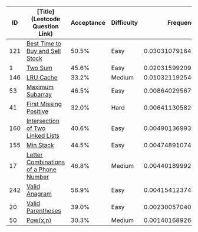 |ID|[Title](Leetcode Question Link)|Acceptance|Difficulty|Frequency|
|----|-----|----|---|---|
|121|[Best Time to Buy and Sell Stock]( https://leetcode.com/problems/best-time-to-buy-and-sell-stock)|50.5%|Easy|0.03031079164323808|
|1|[Two Sum]( https://leetcode.com/problems/two-sum)|45.6%|Easy|0.020315992091756507|
|146|[LRU Cache]( https://leetcode.com/problems/lru-cache)|33.2%|Medium|0.010321192540274932|
|53|[Maximum Subarray]( https://leetcode.com/problems/maximum-subarray)|46.5%|Easy|0.008640295679602939|
|41|[First Missing Positive]( https://leetcode.com/problems/first-missing-positive)|32.0%|Hard|0.0064113058208121855|
|160|[Intersection of Two Linked Lists]( https://leetcode.com/problems/intersection-of-two-linked-lists)|40.6%|Easy|0.004901369939720486|
|155|[Min Stack]( https://leetcode.com/problems/min-stack)|44.5%|Easy|0.00474891074128171|
|17|[Letter Combinations of a Phone Number]( https://leetcode.com/problems/letter-combinations-of-a-phone-number)|46.8%|Medium|0.0044018999217624675|
|242|[Valid Anagram]( https://leetcode.com/problems/valid-anagram)|56.9%|Easy|0.004154123743115972|
|20|[Valid Parentheses]( https://leetcode.com/problems/valid-parentheses)|39.0%|Easy|0.0023005704055949323|
|50|[Pow(x;n)]( https://leetcode.com/problems/powx-n)|30.3%|Medium|0.0014016892647828818|
